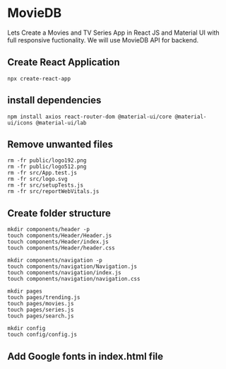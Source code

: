 # MovieDB

Lets Create a Movies and TV Series App in React JS and Material UI with full responsive fuctionality. We will use MovieDB API for backend.

## Create React Application

`npx create-react-app`

## install dependencies

`npm install axios react-router-dom @material-ui/core @material-ui/icons @material-ui/lab`

## Remove unwanted files

    rm -fr public/logo192.png
    rm -fr public/logo512.png
    rm -fr src/App.test.js
    rm -fr src/logo.svg
    rm -fr src/setupTests.js
    rm -fr src/reportWebVitals.js

## Create folder structure

    mkdir components/header -p
    touch components/Header/Header.js
    touch components/Header/index.js
    touch components/Header/header.css

    mkdir components/navigation -p
    touch components/navigation/Navigation.js
    touch components/navigation/index.js
    touch components/navigation/navigation.css

    mkdir pages
    touch pages/trending.js
    touch pages/movies.js
    touch pages/series.js
    touch pages/search.js

    mkdir config
    touch config/config.js

## Add Google fonts in index.html file
